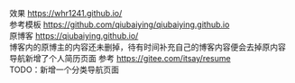 效果 https://whr1241.github.io/   
参考模板 https://github.com/qiubaiying/qiubaiying.github.io     
原博客 https://qiubaiying.github.io/    
博客内的原博主的内容还未删掉，待有时间补充自己的博客内容便会去掉原内容    
导航新增了个人简历页面 参考 https://gitee.com/itsay/resume     
TODO：新增一个分类导航页面    

